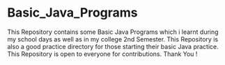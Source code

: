 # Basic_Java_Programs
This Repository contains some Basic Java Programs which i learnt during my school days as well as in my college 2nd Semester. This Repository is also a good practice directory for those starting their basic Java practice. This Repository is open to everyone for contributions. Thank You !
